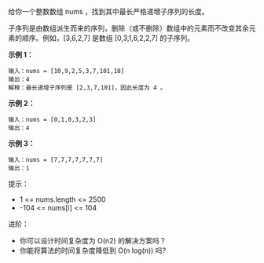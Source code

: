 
给你一个整数数组 nums ，找到其中最长严格递增子序列的长度。

子序列是由数组派生而来的序列，删除（或不删除）数组中的元素而不改变其余元素的顺序。例如，[3,6,2,7] 是数组 [0,3,1,6,2,2,7] 的子序列。

 
**示例 1：**
```
输入：nums = [10,9,2,5,3,7,101,18]
输出：4
解释：最长递增子序列是 [2,3,7,101]，因此长度为 4 。
```
**示例 2：**
```
输入：nums = [0,1,0,3,2,3]
输出：4
```
**示例 3：**
```
输入：nums = [7,7,7,7,7,7,7]
输出：1
``` 

提示：

* 1 <= nums.length <= 2500
* -104 <= nums[i] <= 104
 

进阶：

* 你可以设计时间复杂度为 O(n2) 的解决方案吗？
* 你能将算法的时间复杂度降低到 O(n log(n)) 吗?